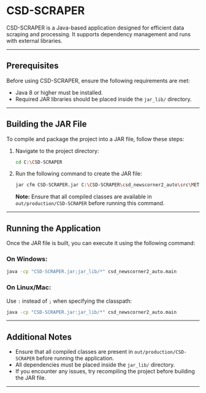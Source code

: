 # CSD-SCRAPER

CSD-SCRAPER is a Java-based application designed for efficient data scraping and processing. It supports dependency management and runs with external libraries.

---

## Prerequisites

Before using CSD-SCRAPER, ensure the following requirements are met:

- Java 8 or higher must be installed.
- Required JAR libraries should be placed inside the `jar_lib/` directory.

---

## Building the JAR File

To compile and package the project into a JAR file, follow these steps:

1. Navigate to the project directory:
   ```sh
   cd C:\CSD-SCRAPER
   ```

2. Run the following command to create the JAR file:
   ```sh
   jar cfm CSD-SCRAPER.jar C:\CSD-SCRAPER\csd_newscorner2_auto\src\META-INF\MANIFEST.MF -C C:\CSD-SCRAPER\out\production\CSD-SCRAPER .
   ```

   **Note:** Ensure that all compiled classes are available in `out/production/CSD-SCRAPER` before running this command.

---

## Running the Application

Once the JAR file is built, you can execute it using the following command:

### **On Windows:**
```sh
java -cp "CSD-SCRAPER.jar;jar_lib/*" csd_newscorner2_auto.main
```

### **On Linux/Mac:**
Use `:` instead of `;` when specifying the classpath:
```sh
java -cp "CSD-SCRAPER.jar:jar_lib/*" csd_newscorner2_auto.main
```

---

## Additional Notes

- Ensure that all compiled classes are present in `out/production/CSD-SCRAPER` before running the application.
- All dependencies must be placed inside the `jar_lib/` directory.
- If you encounter any issues, try recompiling the project before building the JAR file.

---

